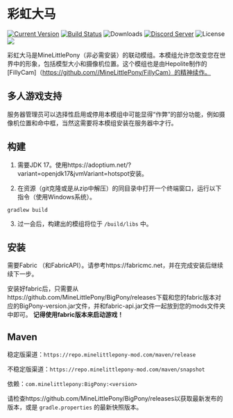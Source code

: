 # 彩虹大马

[![Current Version](https://img.shields.io/github/v/release/MineLittlePony/BigPony)](https://github.com/MineLittlePony/BigPony/releases/latest)
[![Build Status](https://github.com/MineLittlePony/BigPony/actions/workflows/gradle-build.yml/badge.svg)](https://github.com/MineLittlePony/BigPony/actions/workflows/gradle-build.yml)
![Downloads](https://img.shields.io/github/downloads/MineLittlePony/BigPony/total.svg?color=yellowgreen)
[![Discord Server](https://img.shields.io/discord/182490536119107584.svg?color=blueviolet)](https://discord.gg/HbJSFyu)
![License](https://img.shields.io/github/license/MineLittlePony/BigPony)
![](https://img.shields.io/badge/api-fabric-orange.svg)

彩虹大马是MineLittlePony（非必需安装）的联动模组。本模组允许您改变您在世界中的形象，包括模型大小和摄像机位置。这个模组也是由Hepolite制作的[FillyCam]（https://github.com//MineLittlePony/FillyCam）的精神续作。

## 多人游戏支持

服务器管理员可以选择性启用或停用本模组中可能显得“作弊”的部分功能，例如摄像机位置和命中框，当然这需要将本模组安装在服务器中才行。


## 构建

1. 需要JDK 17。使用https://adoptium.net/?variant=openjdk17&jvmVariant=hotspot安装。

2. 在资源（git克隆或是从zip中解压）的同目录中打开一个终端窗口，运行以下指令（使用Windows系统）。

```
gradlew build
```

3. 过一会后，构建出的模组将位于 `/build/libs` 中。

## 安装
需要Fabric （和FabricAPI）。请参考https://fabricmc.net，并在完成安装后继续续下一步。

安装好fabric后，只需要从https://github.com/MineLittlePony/BigPony/releases下载和您的fabric版本对应的BigPony-version.jar文件，并和fabric-api.jar文件一起放到您的mods文件夹中即可。
**记得使用fabric版本来启动游戏！**


## Maven

稳定版渠道：`https://repo.minelittlepony-mod.com/maven/release`

不稳定版渠道：`https://repo.minelittlepony-mod.com/maven/snapshot`

依赖：`com.minelittlepony:BigPony:<version>`

请检查https://github.com/MineLittlePony/BigPony/releases以获取最新发布的版本，或是 `gradle.properties` 的最新快照版本。

